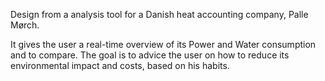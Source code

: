 Design from a analysis tool for a Danish heat accounting company, Palle Mørch.

It gives the user a real-time overview of its Power and Water consumption and to compare. The goal is to advice the user on how to reduce its environmental impact and costs, based on his habits.